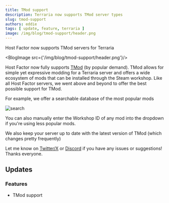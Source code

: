 ```yaml
---
title: TMod support
description: Terraria now supports TMod server types
slug: tmod-support
authors: eddie
tags: [ update, feature, terraria ]
image: /img/blog/tmod-support/header.png
---
```


Host Factor now supports TMod servers for Terraria

<BlogImage src={'/img/blog/tmod-support/header.png'}/>

<!--truncate-->

Host Factor now fully supports [TMod](https://github.com/tModLoader/tModLoader) (by popular demand). TMod allows for simple yet expressive modding for
a Terraria server and offers a wide ecosystem of mods that can be installed through the Steam workshop. Like
all Host Factor servers, we went above and beyond to offer the best possible support for TMod.

For example, we offer a searchable database of the most popular mods

![search](/img/blog/tmod-support/search.png)

You can also manually enter the Workshop ID of any mod into the dropdown if you're using less popular mods.

We also keep your server up to date with the latest version of TMod (which changes pretty frequently)

Let me know on [Twitter/X](https://twitter.com/hf_eddie) or [Discord](https://discord.gg/TCkKNVAnEF) if you have
any issues or suggestions! Thanks everyone.

## Updates

### Features

* TMod support
